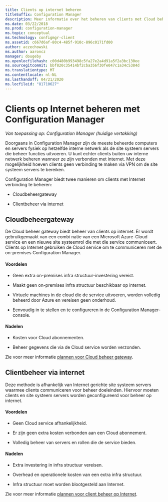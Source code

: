 ```yaml
---
title: Clients op internet beheren
titleSuffix: Configuration Manager
description: Meer informatie over het beheren van clients met Cloud beheer gateway en client beheer op internet in Configuration Manager.
ms.date: 03/22/2018
ms.prod: configuration-manager
ms.topic: conceptual
ms.technology: configmgr-client
ms.assetid: c667d6af-80c4-485f-910c-896c0171fd00
author: aczechowski
ms.author: aaroncz
manager: dougeby
ms.openlocfilehash: c00d480b993498c5fa27e2a4d91a5f2a3bc130ee
ms.sourcegitcommit: bbf820c35414bf2cba356f30fe047c1a34c5384d
ms.translationtype: MT
ms.contentlocale: nl-NL
ms.lasthandoff: 04/21/2020
ms.locfileid: "81710627"
---
```

# <a name="manage-clients-on-the-internet-with-configuration-manager"></a>Clients op Internet beheren met Configuration Manager

*Van toepassing op: Configuration Manager (huidige vertakking)*

Doorgaans in Configuration Manager zijn de meeste beheerde computers en servers fysiek op hetzelfde interne netwerk als de site systeem servers die beheer functies uitvoeren. U kunt echter clients buiten uw interne netwerk beheren wanneer ze zijn verbonden met internet. Met deze mogelijkheid hoeven clients geen verbinding te maken via VPN om de site systeem servers te bereiken.

Configuration Manager biedt twee manieren om clients met Internet verbinding te beheren:

-   Cloudbeheergateway

-   Clientbeheer via internet


## <a name="cloud-management-gateway"></a>Cloudbeheergateway

De Cloud beheer gateway biedt beheer van clients op internet. Er wordt gebruikgemaakt van een combi natie van een Microsoft Azure-Cloud service en een nieuwe site systeemrol die met die service communiceert. Clients op Internet gebruiken de Cloud service om te communiceren met de on-premises Configuration Manager.

#### <a name="advantages"></a>Voordelen  

-   Geen extra on-premises infra structuur-investering vereist.  

-   Maakt geen on-premises infra structuur beschikbaar op internet.  

-   Virtuele machines in de cloud die de service uitvoeren, worden volledig beheerd door Azure en vereisen geen onderhoud.  

-   Eenvoudig in te stellen en te configureren in de Configuration Manager-console.  

#### <a name="disadvantages"></a>Nadelen  

-   Kosten voor Cloud abonnementen.  

-   Beheer gegevens die via de Cloud service worden verzonden.  

Zie voor meer informatie [plannen voor Cloud beheer gateway](cmg/plan-cloud-management-gateway.md).  



## <a name="internet-based-client-management"></a>Clientbeheer via internet

Deze methode is afhankelijk van Internet gerichte site systeem servers waarmee clients communiceren voor beheer doeleinden. Hiervoor moeten clients en site systeem servers worden geconfigureerd voor beheer op internet.

#### <a name="advantages"></a>Voordelen  

-   Geen Cloud service afhankelijkheid.  

-   Er zijn geen extra kosten verbonden aan een Cloud abonnement.  

-   Volledig beheer van servers en rollen die de service bieden.  

#### <a name="disadvantages"></a>Nadelen  

-   Extra investering in infra structuur vereisen.  

-   Overhead en operationele kosten van een extra infra structuur.  

-   Infra structuur moet worden blootgesteld aan Internet.  

Zie voor meer informatie [plannen voor client beheer op Internet](plan-internet-based-client-management.md).  
